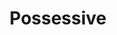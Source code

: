 ---
ep: 084
title: Possessive
imglink: "https://live.staticflickr.com/65535/50983022787_448fd3bd1a_o.jpg"
thumbnail: "https://live.staticflickr.com/65535/50983022787_35cb78f495_q.jpg"
alt: In the left foreground a pristine food can labelled “baked beans” sits on the dirt. In the right mid ground, a hand sinks in the dirt up to the elbow. Small maggots crawl from the dirt up the arm. In the background, from left to right, a line of shopping bags that get progressively more rotten and decayed. The words “TMA 84 Possessive” float in the top left corner.
name: sofairy
---